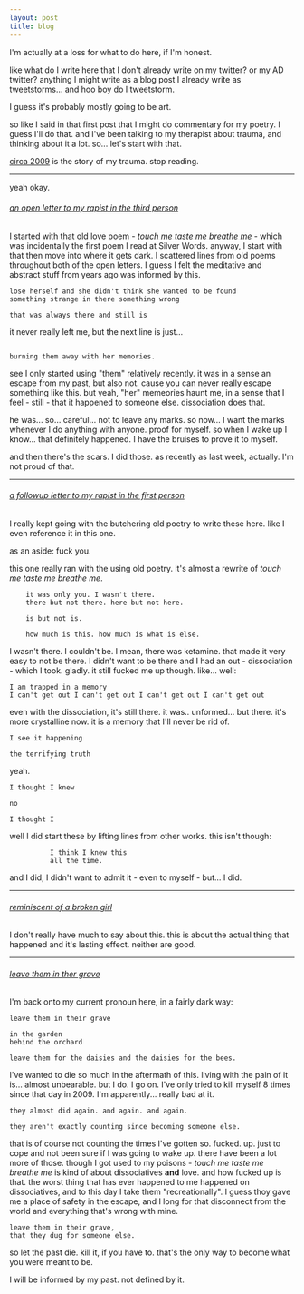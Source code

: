 ```yaml
---
layout: post
title: blog
---
```


I'm actually at a loss for what to do here, if I'm honest.

like what do I write here that I don't already write on my twitter? or my AD twitter? anything I might write as a blog post I already write as tweetstorms... and hoo boy do I tweetstorm.

I guess it's probably mostly going to be art.

so like I said in that first post that I might do commentary for my poetry. I guess I'll do that. and I've been talking to my therapist about trauma, and thinking about it a lot. so... let's start with that.

[circa 2009](https://imogenerative.github.io/poetry/circa%202009/) is the story of my trauma. stop reading.

---

yeah okay.

###### _[an open letter to my rapist in the third person](https://imogenerative.github.io/poetry/circa%202009/an%20open%20letter%20to%20my%20rapist%20in%20the%20third%20person)_

I started with that old love poem - _[touch me taste me breathe me](https://imogenerative.github.io/poetry/the%20telegraph%20pole%20has%20spoke%20to%20me/touch%20me%20taste%20me%20breathe%20me)_ - which was incidentally the first poem I read at Silver Words. anyway, I start with that then move into where it gets dark. I scattered lines from old poems throughout both of the open letters. I guess I felt the meditative and abstract stuff from years ago was informed by this.

```
lose herself and she didn't think she wanted to be found
something strange in there something wrong

that was always there and still is
```

it never really left me, but the next line is just...

```

burning them away with her memories.
```

see I only started using "them" relatively recently. it was in a sense an escape from my past, but also not. cause you can never really escape something like this. but yeah, "her" memeories haunt me, in a sense that I feel - still - that it happened to someone else. dissociation does that.

he was... so... careful... not to leave any marks. so now... I want the marks whenever I do anything with anyone. proof for myself. so when I wake up I know... that definitely happened. I have the bruises to prove it to myself.

and then there's the scars. I did those. as recently as last week, actually. I'm not proud of that.

---

###### _[a followup letter to my rapist in the first person](https://imogenerative.github.io/poetry/circa%202009/a%20followup%20letter%20to%20my%20rapist%20in%20the%20first%20person)_

I really kept going with the butchering old poetry to write these here. like I even reference it in this one.

as an aside: fuck you.

this one really ran with the using old poetry. it's almost a rewrite of _touch me taste me breathe me_.

```
    it was only you. I wasn't there.
    there but not there. here but not here.

    is but not is.

    how much is this. how much is what is else.
```

I wasn't there. I couldn't be. I mean, there was ketamine. that made it very easy to not be there. I didn't want to be there and I had an out - dissociation - which I took. gladly. it still fucked me up though. like... well:

```
I am trapped in a memory 
I can't get out I can't get out I can't get out I can't get out 
```

even with the dissociation, it's still there. it was.. unformed... but there. it's more crystalline now. it is a memory that I'll never be rid of.

```
I see it happening

the terrifying truth
```

yeah.

```
I thought I knew

no

I thought I
```

well I did start these by lifting lines from other works. this isn't though:

```
          I think I knew this
          all the time.
```

and I did, I didn't want to admit it - even to myself - but... I did.

---

###### _[reminiscent of a broken girl](https://imogenerative.github.io/poetry/circa%202009/reminiscent%20of%20a%20broken%20girl)_

I don't really have much to say about this. this is about the actual thing that happened and it's lasting effect. neither are good.

---
###### _[leave them in ther grave](https://imogenerative.github.io/poetry/circa%202009/leave%20them%20in%20their%20grave)_

I'm back onto my current pronoun here, in a fairly dark way:

```
leave them in their grave

in the garden
behind the orchard

leave them for the daisies and the daisies for the bees.
```

I've wanted to die so much in the aftermath of this. living with the pain of it is... almost unbearable. but I do. I go on. I've only tried to kill myself 8 times since that day in 2009. I'm apparently... really bad at it.

```
they almost did again. and again. and again.

they aren't exactly counting since becoming someone else.
```

that is of course not counting the times I've gotten so. fucked. up. just to cope and not been sure if I was going to wake up. there have been a lot more of those. though I got used to my poisons - _touch me taste me breathe me_ is kind of about dissociatives **and** love. and how fucked up is that. the worst thing that has ever happened to me happened on dissociatives, and to this day I take them "recreationally". I guess thoy gave me a place of safety in the escape, and I long for that disconnect from the world and everything that's wrong with mine.

```
leave them in their grave,
that they dug for someone else.
```

so let the past die. kill it, if you have to. that's the only way to become what you were meant to be.

I will be informed by my past. not defined by it.

